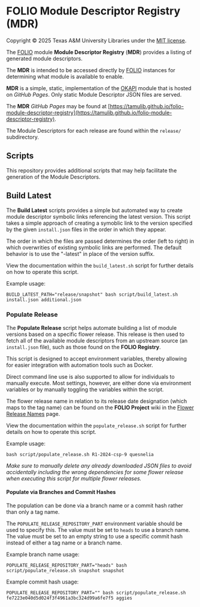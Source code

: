 # FOLIO Module Descriptor Registry (MDR)

Copyright © 2025 Texas A&M University Libraries under the [MIT license](LICENSE).

The [FOLIO](https://folio.org/) module **Module Descriptor Registry** (**MDR**) provides a listing of generated module descriptors.

The **MDR** is intended to be accessed directly by [FOLIO](https://folio.org/) instances for determining what module is available to enable.

**MDR** is a simple, static, implementation of the [OKAPI](https://github.com/folio-org/okapi/) module that is hosted on _GitHub Pages_.
Only static Module Descriptor JSON files are served.

The **MDR** _GitHub Pages_ may be found at [https://tamulib.github.io/folio-module-descriptor-registry](https://tamulib.github.io/folio-module-descriptor-registry).

The Module Descriptors for each release are found within the `release/` subdirectory.


## Scripts

This repository provides additional scripts that may help facilitate the generation of the Module Descriptors.


## Build Latest

The **Build Latest** scripts provides a simple but automated way to create module descriptor symbolic links referencing the latest version.
This script takes a simple approach of creating a symoblic link to the version specified by the given `install.json` files in the order in which they appear.

The order in which the files are passed determines the order (left to right) in which overwrities of existing symbolic links are performed.
The default behavior is to use the "-latest" in place of the version suffix.

View the documentation within the `build_latest.sh` script for further details on how to operate this script.

Example usage:
```shell
BUILD_LATEST_PATH="release/snapshot" bash script/build_latest.sh install.json additional.json
```

### Populate Release

The **Populate Release** script helps automate building a list of module versions based on a specific flower release.
This release is then used to fetch all of the available module descriptors from an upstream source (an `install.json` file), such as those found on the **FOLIO Registry**.

This script is designed to accept environment variables, thereby allowing for easier integration with automation tools such as Docker.

Direct command line use is also supported to allow for individuals to manually execute.
Most settings, however, are either done via environment variables or by manually toggling the variables within the script.

The flower release name in relation to its release date designation (which maps to the tag name) can be found on the **FOLIO Project** wiki in the [Flower Release Names](https://folio-org.atlassian.net/wiki/spaces/REL/pages/5210505/Flower+Release+Names) page.

View the documentation within the `populate_release.sh` script for further details on how to operate this script.

Example usage:
```shell
bash script/populate_release.sh R1-2024-csp-9 quesnelia
```

_Make sure to manually delete any already downloaded JSON files to avoid accidentally including the wrong dependencies for some flower release when executing this script for multiple flower releases._


#### Populate via Branches and Commit Hashes

The population can be done via a branch name or a commit hash rather than only a tag name.

The `POPULATE_RELEASE_REPOSITORY_PART` environment variable should be used to specify this.
The value must be set to `heads` to use a branch name.
The value must be set to an empty string to use a specific commit hash instead of either a tag name or a branch name.

Example branch name usage:
```shell
POPULATE_RELEASE_REPOSITORY_PART="heads" bash script/populate_release.sh snapshot snapshot
```

Example commit hash usage:
```shell
POPULATE_RELEASE_REPOSITORY_PART="" bash script/populate_release.sh fe7223e040d5d024f3f4961a3bc324d99a6fe7f5 aggies
```
